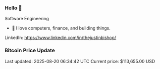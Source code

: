 ### Hello 🤙  

Software Engineering

- 🔭 I love computers, finance, and building things.
  
LinkedIn: https://www.linkedin.com/in/thejustinbishop/  

































































































































































































































































































































































































































































































































































































































































































































































































































































































































































































### Bitcoin Price Update
Last updated: 2025-08-20 06:34:42 UTC
Current price: $113,655.00 USD
